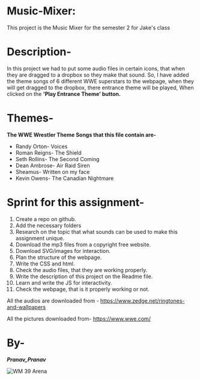 # Music-Mixer:
This project is the Music Mixer for the semester 2 for Jake's class

# Description-
In this project we had to put some audio files in certain icons, that when they are dragged to a dropbox so they make that sound.
So, I have added the theme songs of 6 different WWE superstars to the webpage, when they will get dragged to the dropbox, there entrance theme will be played, When clicked on the __'Play Entrance Theme' button.__

# Themes-
__The WWE Wrestler Theme Songs that this file contain are-__

- Randy Orton- Voices
- Roman Reigns- The Shield
- Seth Rollins- The Second Coming
- Dean Ambrose- Air Raid Siren
- Sheamus- Written on my face
- Kevin Owens- The Canadian Nightmare

# Sprint for this assignment-

1.	Create a repo on github.
2.	Add the necessary folders
3.	Research on the topic that what sounds can be used to make this assignment unique.
4.	Download the mp3 files from a copyright free website.
5.	Download SVG/images for interaction.
6.	Plan the structure of the webpage.
7.	Write the CSS and html.
8.	Check the audio files, that they are working properly.
9.	Write the description of this project on the Readme file.
10.	Learn and write the JS for interactivity.
11.	Check the webpage, that is it properly working or not.

All the audios are downloaded from - https://www.zedge.net/ringtones-and-wallpapers

All the pictures downloaded from- https://www.wwe.com/

# By- 
___Pranav_Pranav___

![WM 39 Arena](https://shared.fastly.steamstatic.com/store_item_assets/steam/apps/2315690/capsule_616x353.jpg?t=1731609533)